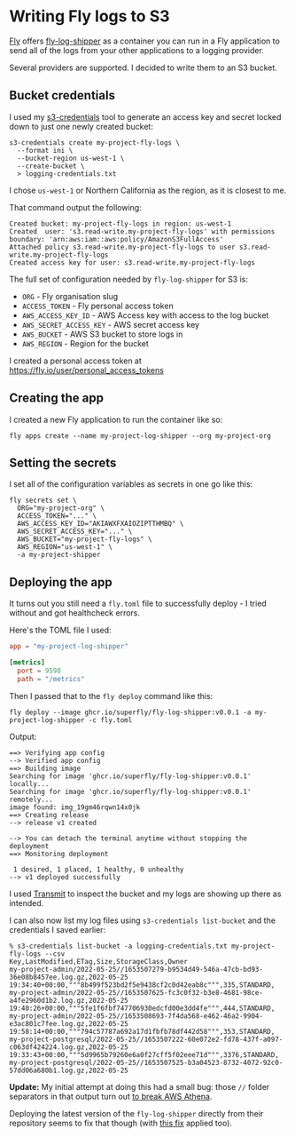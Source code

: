 # Writing Fly logs to S3

[Fly](https://fly.io/) offers [fly-log-shipper](https://github.com/superfly/fly-log-shipper) as a container you can run in a Fly application to send all of the logs from your other applications to a logging provider.

Several providers are supported. I decided to write them to an S3 bucket.

## Bucket credentials

I used my [s3-credentials](https://github.com/simonw/s3-credentials) tool to generate an access key and secret locked down to just one newly created bucket:

```
s3-credentials create my-project-fly-logs \
  --format ini \
  --bucket-region us-west-1 \
  --create-bucket \
  > logging-credentials.txt
```
I chose `us-west-1` or Northern California as the region, as it is closest to me.

That command output the following:

```
Created bucket: my-project-fly-logs in region: us-west-1
Created  user: 's3.read-write.my-project-fly-logs' with permissions boundary: 'arn:aws:iam::aws:policy/AmazonS3FullAccess'
Attached policy s3.read-write.my-project-fly-logs to user s3.read-write.my-project-fly-logs
Created access key for user: s3.read-write.my-project-fly-logs
```

The full set of configuration needed by `fly-log-shipper` for S3 is:

- `ORG` - Fly organisation slug
- `ACCESS_TOKEN` - Fly personal access token
- `AWS_ACCESS_KEY_ID`	- AWS Access key with access to the log bucket
- `AWS_SECRET_ACCESS_KEY` - AWS secret access key
- `AWS_BUCKET` - AWS S3 bucket to store logs in
- `AWS_REGION` - Region for the bucket

I created a personal access token at https://fly.io/user/personal_access_tokens

## Creating the app

I created a new Fly application to run the container like so:

    fly apps create --name my-project-log-shipper --org my-project-org

## Setting the secrets

I set all of the configuration variables as secrets in one go like this:
```
fly secrets set \
  ORG="my-project-org" \
  ACCESS_TOKEN="..." \
  AWS_ACCESS_KEY_ID="AKIAWXFXAIOZIPTTHMBQ" \
  AWS_SECRET_ACCESS_KEY="..." \
  AWS_BUCKET="my-project-fly-logs" \
  AWS_REGION="us-west-1" \
  -a my-project-shipper
```

## Deploying the app

It turns out you still need a `fly.toml` file to successfully deploy - I tried without and got healthcheck errors.

Here's the TOML file I used:

```toml
app = "my-project-log-shipper"

[metrics]
  port = 9598
  path = "/metrics"
```

Then I passed that to the `fly deploy` command like this:

```
fly deploy --image ghcr.io/superfly/fly-log-shipper:v0.0.1 -a my-project-log-shipper -c fly.toml
```
Output:
```
==> Verifying app config
--> Verified app config
==> Building image
Searching for image 'ghcr.io/superfly/fly-log-shipper:v0.0.1' locally...
Searching for image 'ghcr.io/superfly/fly-log-shipper:v0.0.1' remotely...
image found: img_19gm46rqwn14x0jk
==> Creating release
--> release v1 created

--> You can detach the terminal anytime without stopping the deployment
==> Monitoring deployment

 1 desired, 1 placed, 1 healthy, 0 unhealthy
--> v1 deployed successfully
```
I used [Transmit](https://panic.com/transmit/) to inspect the bucket and my logs are showing up there as intended.

I can also now list my log files using `s3-credentials list-bucket` and the credentials I saved earlier:

```
% s3-credentials list-bucket -a logging-credentials.txt my-project-fly-logs --csv 
Key,LastModified,ETag,Size,StorageClass,Owner
my-project-admin/2022-05-25//1653507279-b9534d49-546a-47cb-bd93-36e08b8457ee.log.gz,2022-05-25 19:34:40+00:00,"""8b499f523bd2f5e9438cf2c0d42eab8c""",335,STANDARD,
my-project-admin/2022-05-25//1653507625-fc3c0f32-b3e8-4681-98ce-a4fe2960d1b2.log.gz,2022-05-25 19:40:26+00:00,"""5fe1f6fbf747706930edcfd00e3dd4fe""",444,STANDARD,
my-project-admin/2022-05-25//1653508693-7f4da568-e462-46a2-9904-e3ac801c7fee.log.gz,2022-05-25 19:58:14+00:00,"""794c57787a692a17d1fbfb78df442d58""",353,STANDARD,
my-project-postgresql/2022-05-25//1653507222-60e072e2-fd78-437f-a097-c063df424224.log.gz,2022-05-25 19:33:43+00:00,"""5d9965b79260e6a0f27cff5f02eee71d""",3376,STANDARD,
my-project-postgresql/2022-05-25//1653507525-b3a04523-8732-4072-92c0-57dd06a680b1.log.gz,2022-05-25 
```
**Update:** My initial attempt at doing this had a small bug: those `//` folder separators in that output turn out [to break AWS Athena](https://til.simonwillison.net/aws/athena-key-does-not-exist).

Deploying the latest version of the `fly-log-shipper` directly from their repository seems to fix that though (with [this fix](https://github.com/superfly/fly-log-shipper/pull/29) applied too).
